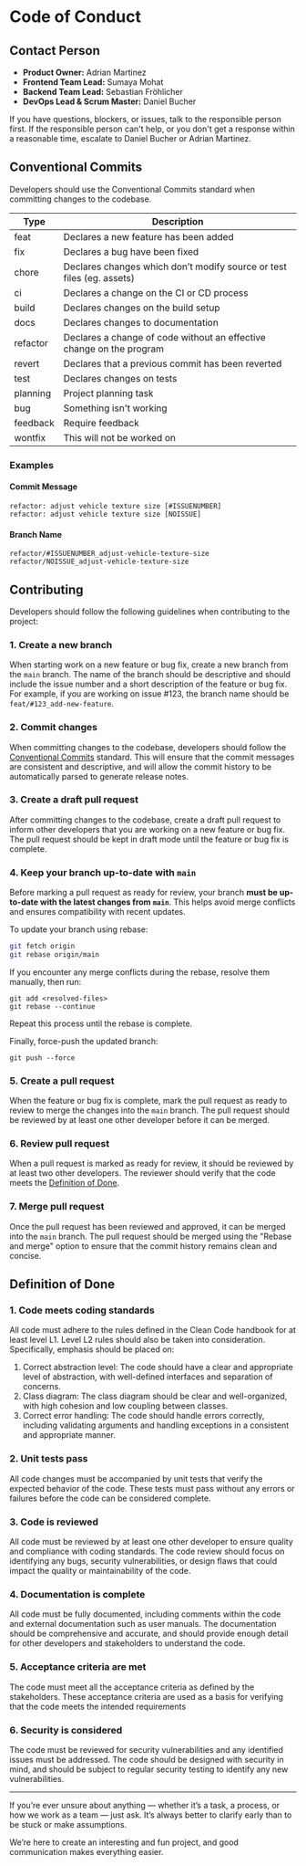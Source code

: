 # Code of Conduct

## Contact Person

- **Product Owner:** Adrian Martinez
- **Frontend Team Lead:** Sumaya Mohat
- **Backend Team Lead:** Sebastian Fröhlicher
- **DevOps Lead & Scrum Master:** Daniel Bucher

If you have questions, blockers, or issues, talk to the responsible person first. If the responsible person can't help, or you don't get a response within a reasonable time, escalate to Daniel Bucher or Adrian Martinez.

## Conventional Commits

Developers should use the Conventional Commits standard when committing changes to the codebase.

| Type     | Description                                                           |
|----------|-----------------------------------------------------------------------|
| feat     | Declares a new feature has been added                                 |
| fix      | Declares a bug have been fixed                                        |
| chore    | Declares changes which don’t modify source or test files (eg. assets) |
| ci       | Declares a change on the CI or CD process                             |
| build    | Declares changes on the build setup                                   |
| docs     | Declares changes to documentation                                     |
| refactor | Declares a change of code without an effective change on the program  |
| revert   | Declares that a previous commit has been reverted                     |
| test     | Declares changes on tests                                             |
| planning | Project planning task                                                 |
| bug      | Something isn't working                                               |
| feedback | Require feedback                                                      |
| wontfix  | This will not be worked on                                            |

### Examples

#### Commit Message
```
refactor: adjust vehicle texture size [#ISSUENUMBER]
refactor: adjust vehicle texture size [NOISSUE]
```

#### Branch Name
```
refactor/#ISSUENUMBER_adjust-vehicle-texture-size
refactor/NOISSUE_adjust-vehicle-texture-size
```

## Contributing
Developers should follow the following guidelines when contributing to the project:

### 1. Create a new branch
When starting work on a new feature or bug fix, create a new branch from the `main` branch. The name of the branch should be descriptive and should include the issue number and a short description of the feature or bug fix. For example, if you are working on issue #123, the branch name should be `feat/#123_add-new-feature`.

### 2. Commit changes
When committing changes to the codebase, developers should follow the [Conventional Commits](#conventional-commits) standard. This will ensure that the commit messages are consistent and descriptive, and will allow the commit history to be automatically parsed to generate release notes.

### 3. Create a draft pull request
After committing changes to the codebase, create a draft pull request to inform other developers that you are working on a new feature or bug fix. The pull request should be kept in draft mode until the feature or bug fix is complete.

### 4. Keep your branch up-to-date with `main`
Before marking a pull request as ready for review, your branch **must be up-to-date with the latest changes from `main`**. This helps avoid merge conflicts and ensures compatibility with recent updates.

To update your branch using rebase:
```bash
git fetch origin
git rebase origin/main
```

If you encounter any merge conflicts during the rebase, resolve them manually, then run:
```
git add <resolved-files>
git rebase --continue
```

Repeat this process until the rebase is complete.

Finally, force-push the updated branch:
```
git push --force
```

### 5. Create a pull request
When the feature or bug fix is complete, mark the pull request as ready to review to merge the changes into the `main` branch. The pull request should be reviewed by at least one other developer before it can be merged.

### 6. Review pull request
When a pull request is marked as ready for review, it should be reviewed by at least two other developers. The reviewer should verify that the code meets the [Definition of Done](#definition-of-done).

### 7. Merge pull request
Once the pull request has been reviewed and approved, it can be merged into the `main` branch. The pull request should be merged using the "Rebase and merge" option to ensure that the commit history remains clean and concise.

## Definition of Done

### 1. Code meets coding standards
All code must adhere to the rules defined in the Clean Code handbook for at least level L1. Level L2 rules should also be taken into consideration. Specifically, emphasis should be placed on:

1. Correct abstraction level: The code should have a clear and appropriate level of abstraction, with well-defined interfaces and separation of concerns.
2. Class diagram: The class diagram should be clear and well-organized, with high cohesion and low coupling between classes.
3. Correct error handling: The code should handle errors correctly, including validating arguments and handling exceptions in a consistent and appropriate manner.

### 2. Unit tests pass
All code changes must be accompanied by unit tests that verify the expected behavior of the code. These tests must pass without any errors or failures before the code can be considered complete.

### 3. Code is reviewed
All code must be reviewed by at least one other developer to ensure quality and compliance with coding standards. The code review should focus on identifying any bugs, security vulnerabilities, or design flaws that could impact the quality or maintainability of the code.

### 4. Documentation is complete
All code must be fully documented, including comments within the code and external documentation such as user manuals. The documentation should be comprehensive and accurate, and should provide enough detail for other developers and stakeholders to understand the code.

### 5. Acceptance criteria are met
The code must meet all the acceptance criteria as defined by the stakeholders. These acceptance criteria are used as a basis for verifying that the code meets the intended requirements

### 6. Security is considered
The code must be reviewed for security vulnerabilities and any identified issues must be addressed. The code should be designed with security in mind, and should be subject to regular security testing to identify any new vulnerabilities.

---

If you’re ever unsure about anything — whether it’s a task, a process, or how we work as a team — just ask. It’s always better to clarify early than to be stuck or make assumptions.

We’re here to create an interesting and fun project, and good communication makes everything easier.
